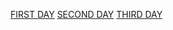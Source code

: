 
[FIRST DAY](https://github.com/joyalpj573/internship/blob/main/1firstday.md)
[SECOND DAY](https://github.com/joyalpj573/internship/blob/main/2ndday.md)
[THIRD DAY](https://www.tinkercad.com/things/85kYaymCbMp-exquisite-turing-inari/editel.md)
